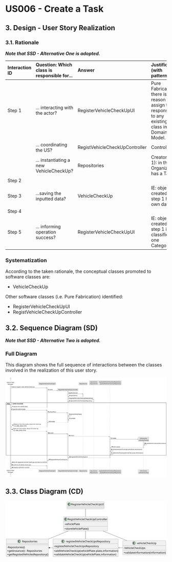 # US006 - Create a Task 

## 3. Design - User Story Realization 

### 3.1. Rationale

_**Note that SSD - Alternative One is adopted.**_

| Interaction ID | Question: Which class is responsible for...   | Answer               | Justification (with patterns)                                                                                 |
|:-------------  |:----------------------------------------------|:---------------------|:--------------------------------------------------------------------------------------------------------------|
| Step 1  		 | 	... interacting with the actor?              | RegisterVehicleCheckUpUI         | Pure Fabrication: there is no reason to assign this responsibility to any existing class in the Domain Model. |
| 			  		 | 	... coordinating the US?                     | RegistVehicleCheckUpController | Controller                                                                                                    |
| 			  		 | 	... instantiating a new VehicleCheckUp?                  | Repositories         | Creator (Rule 1): in the DM Organization has a Task.                                                          |
| Step 2  		 | 							                                       |                      |                                                                                                               |
| Step 3  		 | 	...saving the inputted data?                 | VehicleCheckUp                 | IE: object created in step 1 has its own data.                                                                |
| Step 4  		 | 	   |               |                                                         |
| Step 5  		 | 	... informing operation success?             | RegisterVehicleCheckUpUI                 | IE: object created in step 1 is classified in one Category.                                                   |

### Systematization ##

According to the taken rationale, the conceptual classes promoted to software classes are: 

* VehicleCheckUp

Other software classes (i.e. Pure Fabrication) identified: 

* RegisterVehicleCheckUpUI  
* RegistVehicleCheckUpController


## 3.2. Sequence Diagram (SD)

_**Note that SSD - Alternative Two is adopted.**_

### Full Diagram

This diagram shows the full sequence of interactions between the classes involved in the realization of this user story.

![Sequence Diagram - Full](svg/us007-sequence-diagram-full.svg)

## 3.3. Class Diagram (CD)

![Class Diagram](svg/us007-class-diagram.svg)